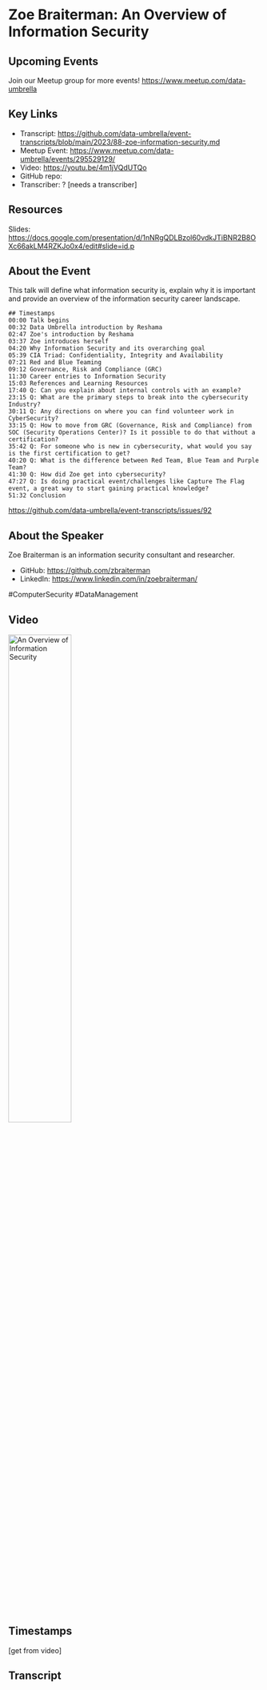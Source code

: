 # Zoe Braiterman:  An Overview of Information Security

## Upcoming Events
Join our Meetup group for more events!
https://www.meetup.com/data-umbrella

## Key Links
- Transcript: https://github.com/data-umbrella/event-transcripts/blob/main/2023/88-zoe-information-security.md
- Meetup Event: https://www.meetup.com/data-umbrella/events/295529129/
- Video:  https://youtu.be/4m1jVQdUTQo
- GitHub repo:  
- Transcriber:  ? [needs a transcriber]

## Resources
Slides: https://docs.google.com/presentation/d/1nNRgQDLBzol60vdkJTiBNR2B8OXc66akLM4RZKJo0x4/edit#slide=id.p

## About the Event
This talk will define what information security is, explain why it is important and provide an overview of the information security career landscape.

```
## Timestamps
00:00 Talk begins
00:32 Data Umbrella introduction by Reshama
02:47 Zoe's introduction by Reshama
03:37 Zoe introduces herself
04:20 Why Information Security and its overarching goal
05:39 CIA Triad: Confidentiality, Integrity and Availability
07:21 Red and Blue Teaming
09:12 Governance, Risk and Compliance (GRC)
11:30 Career entries to Information Security
15:03 References and Learning Resources
17:40 Q: Can you explain about internal controls with an example?
23:15 Q: What are the primary steps to break into the cybersecurity Industry?
30:11 Q: Any directions on where you can find volunteer work in CyberSecurity?
33:15 Q: How to move from GRC (Governance, Risk and Compliance) from SOC (Security Operations Center)? Is it possible to do that without a certification?
35:42 Q: For someone who is new in cybersecurity, what would you say is the first certification to get?
40:20 Q: What is the difference between Red Team, Blue Team and Purple Team?
41:30 Q: How did Zoe get into cybersecurity?
47:27 Q: Is doing practical event/challenges like Capture The Flag event, a great way to start gaining practical knowledge?
51:32 Conclusion
```
https://github.com/data-umbrella/event-transcripts/issues/92

## About the Speaker
Zoe Braiterman is an information security consultant and researcher.

- GitHub:  https://github.com/zbraiterman
- LinkedIn: https://www.linkedin.com/in/zoebraiterman/

#ComputerSecurity #DataManagement

## Video
<a href="http://www.youtube.com/watch?feature=player_embedded&v=4m1jVQdUTQo" target="_blank"><img src="http://img.youtube.com/vi/4m1jVQdUTQo/0.jpg"
alt="An Overview of Information Security" width="50%" /></a>

## Timestamps
[get from video]

## Transcript

